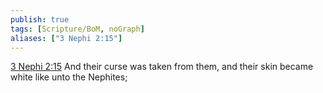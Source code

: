 ```yaml
---
publish: true
tags: [Scripture/BoM, noGraph]
aliases: ["3 Nephi 2:15"]
---
```

[3 Nephi 2:15](https://churchofjesuschrist.org/study/scriptures/bofm/3-ne/2?lang=eng&id=p15#p15) And their curse was taken from them, and their skin became white like unto the Nephites;
